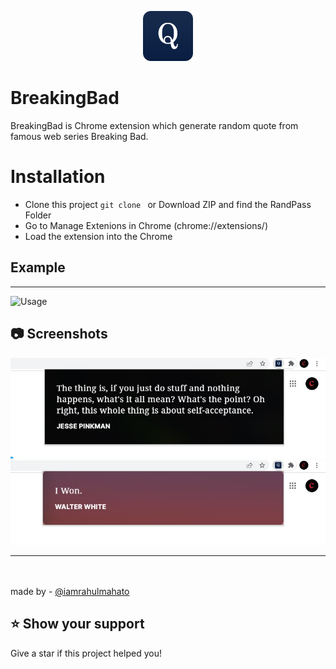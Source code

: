 <p align="center">
    <img alt="" height="80" src="./img/qh.png">
  </a>
</p>

# BreakingBad

 BreakingBad is Chrome extension which generate random quote from famous web series Breaking Bad.


# Installation

- Clone this project `git clone ` or Download ZIP and find the RandPass Folder
- Go to Manage Extenions in Chrome (chrome://extensions/)
- Load the extension into the Chrome


## Example
***
![Usage](./img/demo1.gif)


## 📷 Screenshots

![ss1](./img/ss11.jpg)
![ss2](./img/ss12.jpg)

*** 
<br><br>
made by - [@iamrahulmahato](https://github.com/iamrahulmahato)

## ⭐️ Show your support

Give a star if this project helped you!
